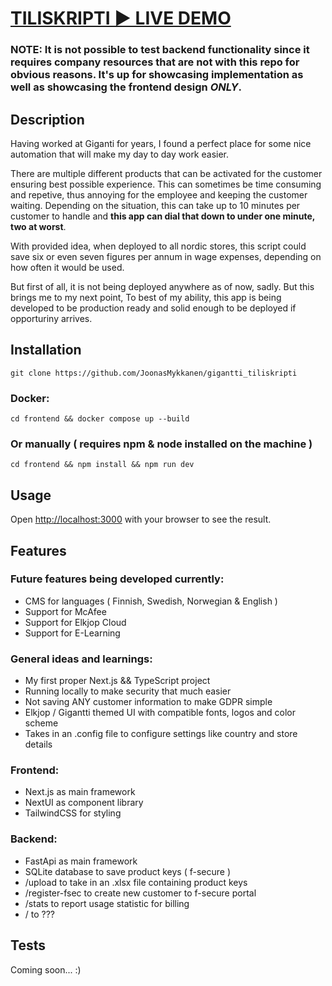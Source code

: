 #  [TILISKRIPTI ▶️ LIVE DEMO](https://gigantti-tiliskripti.vercel.app/)

### NOTE: It is not possible to test backend functionality since it requires company resources that are not with this repo for obvious reasons. It's up for showcasing implementation as well as showcasing the frontend design _ONLY_.

## Description

Having worked at Giganti for years, I found a perfect place for some nice automation that will make my day to day work easier.

There are multiple different products that can be activated for the customer ensuring best possible experience. This can sometimes be time consuming and repetive, thus annoying for the employee and keeping the customer waiting. Depending on the situation, this can take up to 10 minutes per customer to handle and **this app can dial that down to under one minute, two at worst**.

With provided idea, when deployed to all nordic stores, this script could save six or even seven figures per annum in wage expenses, depending on how often it would be used.

But first of all, it is not being deployed anywhere as of now, sadly. But this brings me to my next point, To best of my ability, this app is being developed to be production ready and solid enough to be deployed if opporturiny arrives.

## Installation
```
git clone https://github.com/JoonasMykkanen/gigantti_tiliskripti
```
### Docker:
```
cd frontend && docker compose up --build
```
### Or manually ( requires npm & node installed on the machine )
```
cd frontend && npm install && npm run dev
```


## Usage
Open [http://localhost:3000](http://localhost:3000) with your browser to see the result.

## Features

### Future features being developed currently:
- CMS for languages ( Finnish, Swedish, Norwegian & English )
- Support for McAfee
- Support for Elkjop Cloud
- Support for E-Learning

### General ideas and learnings:
- My first proper Next.js && TypeScript project
- Running locally to make security that much easier
- Not saving ANY customer information to make GDPR simple
- Elkjop / Gigantti themed UI with compatible fonts, logos and color scheme
- Takes in an .config file to configure settings like country and store details

### Frontend:
- Next.js as main framework
- NextUI as component library
- TailwindCSS for styling

### Backend:
- FastApi as main framework
- SQLite database to save product keys ( f-secure )
- /upload to take in an .xlsx file containing product keys
- /register-fsec to create new customer to f-secure portal
- /stats to report usage statistic for billing
- / to ???

## Tests

Coming soon... :)
